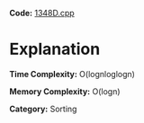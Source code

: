 **Code:** [1348D.cpp](./1348D.cpp)

# Explanation

**Time Complexity:** O(lognloglogn)

**Memory Complexity:** O(logn) 

**Category:** Sorting
